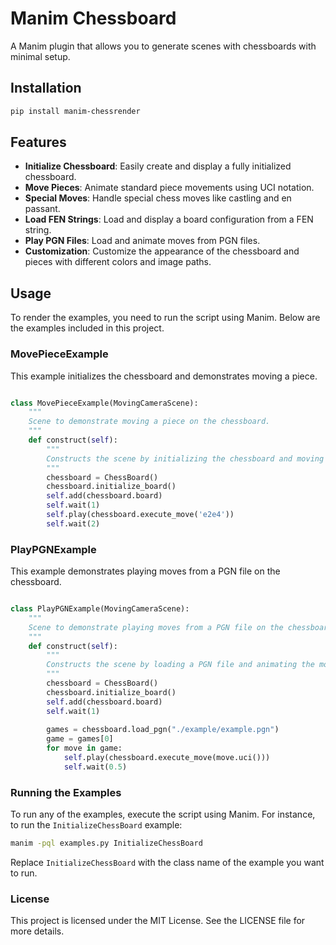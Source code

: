# Manim Chessboard

A Manim plugin that allows you to generate scenes with chessboards with minimal setup.


## Installation

```bash
pip install manim-chessrender
```

## Features

- **Initialize Chessboard**: Easily create and display a fully initialized chessboard.
- **Move Pieces**: Animate standard piece movements using UCI notation.
- **Special Moves**: Handle special chess moves like castling and en passant.
- **Load FEN Strings**: Load and display a board configuration from a FEN string.
- **Play PGN Files**: Load and animate moves from PGN files.
- **Customization**: Customize the appearance of the chessboard and pieces with different colors and image paths.


## Usage

To render the examples, you need to run the script using Manim. Below are the examples included in this project.


### MovePieceExample
This example initializes the chessboard and demonstrates moving a piece.

```python

class MovePieceExample(MovingCameraScene):
    """
    Scene to demonstrate moving a piece on the chessboard.
    """
    def construct(self):
        """
        Constructs the scene by initializing the chessboard and moving a piece.
        """
        chessboard = ChessBoard()
        chessboard.initialize_board()
        self.add(chessboard.board)
        self.wait(1)
        self.play(chessboard.execute_move('e2e4'))
        self.wait(2)
```

### PlayPGNExample
This example demonstrates playing moves from a PGN file on the chessboard.

```python

class PlayPGNExample(MovingCameraScene):
    """
    Scene to demonstrate playing moves from a PGN file on the chessboard.
    """
    def construct(self):
        """
        Constructs the scene by loading a PGN file and animating the moves on the chessboard.
        """
        chessboard = ChessBoard()
        chessboard.initialize_board()
        self.add(chessboard.board)
        self.wait(1)
        
        games = chessboard.load_pgn("./example/example.pgn")
        game = games[0]
        for move in game:
            self.play(chessboard.execute_move(move.uci()))
            self.wait(0.5)
```

### Running the Examples
To run any of the examples, execute the script using Manim. For instance, to run the `InitializeChessBoard` example:

```sh
manim -pql examples.py InitializeChessBoard
```

Replace `InitializeChessBoard` with the class name of the example you want to run.

### License
This project is licensed under the MIT License. See the LICENSE file for more details.
